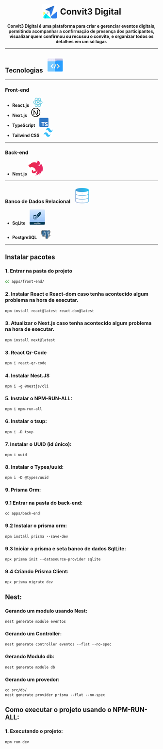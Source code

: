 <div align="center" style="display: flex; justify-content: center; align-items: center;">
  <img src="./apps/front-end/public/logo.svg" alt="Logo" style="width: 50px; height: 50px; margin-right: 10px;">
  <h1 style="font-weight: bold; margin: 0;">Convit3 Digital</h1>
</div>

<p align="center">
    <b>Convit3 Digital é uma plataforma para criar e gerenciar eventos digitais, permitindo acompanhar a confirmação de presença dos participantes, visualizar quem confirmou ou recusou o convite, e organizar todos os detalhes em um só lugar.</b>
</p>

---

## Tecnologias <img src="./iconesREADME/tecnologia.png" alt="Logo Tecnologia" style="width: 50px; height: 50px; margin-left: 10px;">
---

### Front-end
- **React.js** <img src="./iconesREADME/react.svg" alt="React.js" style="width: 30px; height: 30px; margin-left: 10px;">
- **Next.js** <img src="./iconesREADME/nextjs.png" alt="Next.js" style="width: 30px; height: 30px; margin-left: 10px;">
- **TypeScript** <img src="./iconesREADME/typescript.png" alt="TypeScript" style="width: 30px; height: 30px; margin-left: 10px;">
- **Tailwind CSS** <img src="./iconesREADME/tailwindcss.png" alt="Tailwind CSS" style="width: 30px; height: 30px; margin-left: 10px;">

---

### Back-end
- **Nest.js** <img src="./iconesREADME/nestjs.svg" alt="Nest.js" style="width: 50px; height: 50px;">

---

### Banco de Dados Relacional <img src="./iconesREADME/bd.png" alt="Banco de Dados" style="width: 50px; height: 50px; margin-left: 10px;">

- **SqLite** <img src="./iconesREADME/sql lite.jpeg" alt="Sq Lite" style="width: 50px; height: 50px; margin-left: 10px;">

- **PostgreSQL** <img src="./iconesREADME/postgresql.png" alt="PostgreSQL" style="width: 30px; height: 30px; margin-left: 10px;">

---
## Instalar pacotes

### 1. Entrar na pasta do projeto
```bash
cd apps/front-end/
```
### 2. Instalar React e React-dom caso tenha acontecido algum problema na hora de executar.
```bash
npm install react@latest react-dom@latest
```

### 3. Atualizar o Next.js caso tenha acontecido algum problema na hora de executar.
```bash
npm install next@latest
```

### 3. React Qr-Code
```bash
npm i react-qr-code
```

### 4. Instalar Nest.JS
```
npm i -g @nestjs/cli
```

### 5. Instalar o NPM-RUN-ALL:
```
npm i npm-run-all
```
### 6. Instalar o tsup:
```
npm i -D tsup
```

### 7. Instalar o UUID (id único):
```
npm i uuid
```

### 8. Instalar o Types/uuid:
```
npm i -D @types/uuid
```

### 9. Prisma Orm:

### 9.1 Entrar na pasta do back-end:
```
cd apps/back-end
```

### 9.2 Instalar o prisma orm:
```
npm install prisma --save-dev
```

### 9.3 Iniciar o prisma e seta banco de dados SqlLite:
```
npx prisma init --datasource-provider sqlite
```

### 9.4 Criando Prisma Client:
```
npx prisma migrate dev
```

## Nest:

### Gerando um modulo usando Nest:
```
nest generate module eventos
```

### Gerando um Controller:
```
nest generate controller eventos --flat --no-spec
```

### Gerando Modulo db:
```
nest generate module db
```

### Gerando um provedor:
```
cd src/db/
nest generate provider prisma --flat --no-spec
```

## Como executar o projeto usando o NPM-RUN-ALL:

### 1. Executando o projeto:
```
npm run dev
```